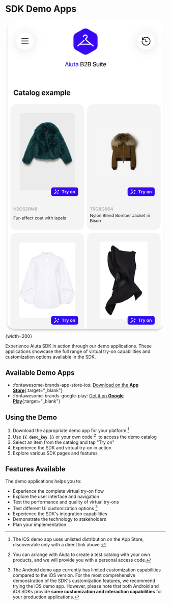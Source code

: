 # SDK Demo Apps

![Demo App](/media/demo-app.png){width=200}

Experience Aiuta SDK in action through our demo applications. These applications showcase the full range of virtual try-on capabilities and customization options available in the SDK.

## Available Demo Apps

<div class="grid cards" markdown>

- :fontawesome-brands-app-store-ios: [Download on the __App Store__](https://apps.apple.com/app/id6477541220){:target="_blank"}
- :fontawesome-brands-google-play: [Get it on __Google Play__](https://play.google.com/store/apps/details?id=com.aiuta.fashionsdk.demo&hl=en){:target="_blank"}

</div>

## Using the Demo

1. Download the appropriate demo app for your platform [^1]
2. Use __`{{ demo_key }}`__ or your own code [^2]&nbsp; to access the demo catalog
3. Select an item from the catalog and tap "Try on" 
4. Experience the SDK and virtual try-on in action
5. Explore various SDK pages and features


## Features Available

The demo applications helps you to:

- Experience the complete virtual try-on flow
- Explore the user interface and navigation
- Test the performance and quality of virtual try-ons
- Test different UI customization options [^3]
- Experience the SDK's integration capabilities
- Demonstrate the technology to stakeholders
- Plan your implementation

[^1]: The iOS demo app uses unlisted distribution on the App Store, discoverable only with a direct link above.
[^2]: You can arrange with Aiuta to create a test catalog with your own products, and we will provide you with a personal access code. 
[^3]: The Android demo app currently has limited customization capabilities compared to the iOS version. For the most comprehensive demonstration of the SDK's customization features, we recommend trying the iOS demo app. However, please note that both Android and iOS SDKs provide **same customization and interaction capabilities** for your production applications.
